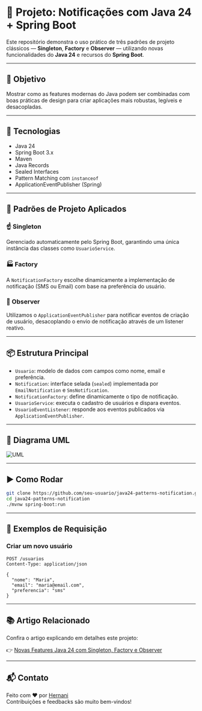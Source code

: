 # 🔔 Projeto: Notificações com Java 24 + Spring Boot

Este repositório demonstra o uso prático de três padrões de projeto clássicos — **Singleton**, **Factory** e **Observer** — utilizando novas funcionalidades do **Java 24** e recursos do **Spring Boot**.

---

## 📌 Objetivo

Mostrar como as features modernas do Java podem ser combinadas com boas práticas de design para criar aplicações mais robustas, legíveis e desacopladas.

---

## 🧱 Tecnologias

- Java 24
- Spring Boot 3.x
- Maven
- Java Records
- Sealed Interfaces
- Pattern Matching com `instanceof`
- ApplicationEventPublisher (Spring)

---

## 🧠 Padrões de Projeto Aplicados

### ☝️ Singleton
Gerenciado automaticamente pelo Spring Boot, garantindo uma única instância das classes como `UsuarioService`.

### 🏭 Factory
A `NotificationFactory` escolhe dinamicamente a implementação de notificação (SMS ou Email) com base na preferência do usuário.

### 👀 Observer
Utilizamos o `ApplicationEventPublisher` para notificar eventos de criação de usuário, desacoplando o envio de notificação através de um listener reativo.

---

## 📦 Estrutura Principal

- `Usuario`: modelo de dados com campos como nome, email e preferência.
- `Notification`: interface selada (`sealed`) implementada por `EmailNotification` e `SmsNotification`.
- `NotificationFactory`: define dinamicamente o tipo de notificação.
- `UsuarioService`: executa o cadastro de usuários e dispara eventos.
- `UsuarioEventListener`: responde aos eventos publicados via `ApplicationEventPublisher`.

---

## 🧩 Diagrama UML

![UML](./uml_diagram_atualizado.png)

---

## ▶️ Como Rodar

```bash
git clone https://github.com/seu-usuario/java24-patterns-notification.git
cd java24-patterns-notification
./mvnw spring-boot:run
```

---

## 🔬 Exemplos de Requisição

### Criar um novo usuário

```http
POST /usuarios
Content-Type: application/json

{
  "nome": "Maria",
  "email": "maria@email.com",
  "preferencia": "sms"
}
```

---

## 📚 Artigo Relacionado

Confira o artigo explicando em detalhes este projeto:

👉 [Novas Features Java 24 com Singleton, Factory e Observer](https://dev.to/2020nani/novas-features-java-24-com-singleton-factory-e-observer-3c7f)

---

## 📬 Contato

Feito com ❤️ por [Hernani](https://github.com/2020nani)  
Contribuições e feedbacks são muito bem-vindos!
